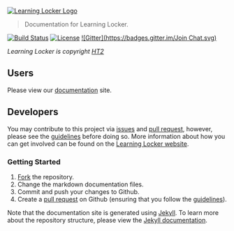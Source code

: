 [![Learning Locker Logo](http://learninglocker.net/wp-content/uploads/2013/12/ll-logo-sm.png)](http://learninglocker.net)   
> Documentation for Learning Locker.

[![Build Status](https://travis-ci.org/LearningLocker/docs.svg?branch=master)](https://travis-ci.org/LearningLocker/docs)
[![License](https://poser.pugx.org/learninglocker/learninglocker/license.svg)](http://opensource.org/licenses/GPL-3.0)
[![Gitter](https://badges.gitter.im/Join Chat.svg)](https://gitter.im/LearningLocker/learninglocker?utm_source=badge&utm_medium=badge&utm_campaign=pr-badge&utm_content=badge)

*Learning Locker is copyright [HT2](http://ht2.co.uk)*

## Users
Please view our [documentation](http://docs.learninglocker.net) site.

## Developers
You may contribute to this project via [issues](/issues) and [pull request](/pulls), however, please see the [guidelines](/contributing.md) before doing so. More information about how you can get involved can be found on the [Learning Locker website](http://learninglocker.net/community/get-involved/).

### Getting Started
1. [Fork](/fork) the repository.
4. Change the markdown documentation files.
7. Commit and push your changes to Github.
8. Create a [pull request](/pulls) on Github (ensuring that you follow the [guidelines](/contributing.md)).

Note that the documentation site is generated using [Jekyll](http://jekyllrb.com/). To learn more about the repository structure, please view the [Jekyll documentation](http://jekyllrb.com/docs/home/).
